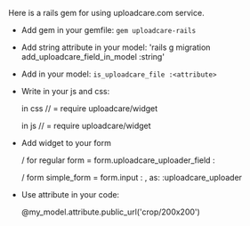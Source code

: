 Here is a rails gem for using uploadcare.com service.

* Add gem in your gemfile: `gem uploadcare-rails`
* Add string attribute in your model: 'rails g migration add_uploadcare_field_in_model <attribute>:string'
* Add in your model: `is_uploadcare_file :<attribute>`
* Write in your js and css:

    in css
    // = require uploadcare/widget

    in js
    // = require uploadcare/widget

* Add widget to your form

    / for regular form
    = form.uploadcare_uploader_field :<attribute>

    / form simple_form
    = form.input :<attribute> , as: :uploadcare_uploader

* Use attribute in your code:

    @my_model.attribute.public_url('crop/200x200')